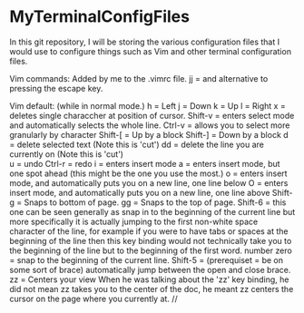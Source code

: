 # MyTerminalConfigFiles
In this git repository, I will be storing the various configuration files that I would use to configure things such as Vim and other terminal configuration files.

Vim commands:
Added by me to the .vimrc file.
jj = and alternative to pressing the escape key.

Vim default: (while in normal mode.)
h = Left
j = Down
k = Up
l = Right
x = deletes single characcher at position of cursor.
Shift-v = enters select mode and automatically selects the whole line.
Ctrl-v = allows you to select more granularly by character
Shift-[ = Up by a block
Shift-] = Down by a block
d = delete selected text (Note this is 'cut')
dd = delete the line you are currently on (Note this is 'cut')  
u = undo
Ctrl-r = redo
i = enters insert mode
a = enters insert mode, but one spot ahead (this might be the one you use the most.) 
o = enters insert mode, and automatically puts you on a new line, one line below
O = enters insert mode, and automatically puts you on a new line, one line above
Shift-g = Snaps to bottom of page.
gg = Snaps to the top of page.
Shift-6 = this one can be seen generally as snap in to the beginning of the current line but more specifically it is actually jumping to the first non-white space character of the line, for example if you were to have tabs or spaces at the beginning of the line then this key binding would not technically take you to the beginning of the line but to the beginning of the first word.
number zero = snap to the beginning of the current line.
Shift-5 = (prerequiset = be on some sort of brace) automatically jump between the open and close brace.
zz = Centers your view
When he was talking about the 'zz' key binding, he did not mean zz takes you to the center of the doc, he meant zz centers the cursor on the page where you currently at.
//
